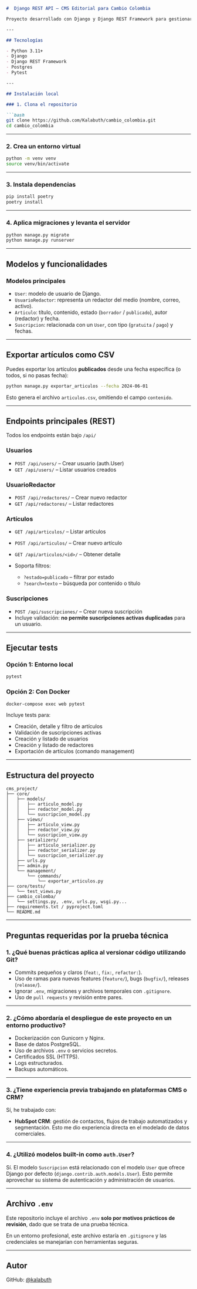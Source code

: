 ````markdown
#  Django REST API – CMS Editorial para Cambio Colombia

Proyecto desarrollado con Django y Django REST Framework para gestionar artículos, redactores y suscripciones en un sistema editorial tipo CMS.

---

## Tecnologías

- Python 3.11+
- Django
- Django REST Framework
- Postgres
- Pytest

---

## Instalación local

### 1. Clona el repositorio

```bash
git clone https://github.com/Kalabuth/cambio_colombia.git
cd cambio_colombia
````

---

### 2. Crea un entorno virtual

```bash
python -m venv venv
source venv/bin/activate
```

---

### 3. Instala dependencias

```bash
pip install poetry
poetry install
```

---

### 4. Aplica migraciones y levanta el servidor

```bash
python manage.py migrate
python manage.py runserver
```

---

## Modelos y funcionalidades

### Modelos principales

* `User`: modelo de usuario de Django.
* `UsuarioRedactor`: representa un redactor del medio (nombre, correo, activo).
* `Articulo`: título, contenido, estado (`borrador` / `publicado`), autor (redactor) y fecha.
* `Suscripcion`: relacionada con un `User`, con tipo (`gratuita` / `pago`) y fechas.

---

## Exportar artículos como CSV

Puedes exportar los artículos **publicados** desde una fecha específica (o todos, si no pasas fecha):

```bash
python manage.py exportar_articulos --fecha 2024-06-01
```

Esto genera el archivo `articulos.csv`, omitiendo el campo `contenido`.

---

## Endpoints principales (REST)

Todos los endpoints están bajo `/api/`

### Usuarios

* `POST /api/users/` – Crear usuario (auth.User)
* `GET /api/users/` – Listar usuarios creados

### UsuarioRedactor

* `POST /api/redactores/` – Crear nuevo redactor
* `GET /api/redactores/` – Listar redactores

### Artículos

* `GET /api/articulos/` – Listar artículos
* `POST /api/articulos/` – Crear nuevo artículo
* `GET /api/articulos/<id>/` – Obtener detalle
* Soporta filtros:

  * `?estado=publicado` – filtrar por estado
  * `?search=texto` – búsqueda por contenido o título

### Suscripciones

* `POST /api/suscripciones/` – Crear nueva suscripción
* Incluye validación: **no permite suscripciones activas duplicadas** para un usuario.

---

## Ejecutar tests

### Opción 1: Entorno local

```bash
pytest
```

### Opción 2: Con Docker

```bash
docker-compose exec web pytest
```


Incluye tests para:

* Creación, detalle y filtro de artículos
* Validación de suscripciones activas
* Creación y listado de usuarios
* Creación y listado de redactores
* Exportación de artículos (comando management)

---

## Estructura del proyecto

```
cms_project/
├── core/
│   ├── models/
│   │   ├── articulo_model.py
│   │   ├── redactor_model.py
│   │   └── suscripcion_model.py
│   ├── views/
│   │   ├── articulo_view.py
│   │   ├── redactor_view.py
│   │   └── suscripcion_view.py
│   ├── serializers/
│   │   ├── articulo_serializer.py
│   │   ├── redactor_serializer.py
│   │   └── suscripcion_serializer.py
│   ├── urls.py
│   ├── admin.py
│   └── management/
│       └── commands/
│           └── exportar_articulos.py
├── core/tests/
│   └── test_views.py
├── cambio_colomba/
│   └── settings.py, .env, urls.py, wsgi.py...
├── requirements.txt / pyproject.toml
└── README.md
```

---

## Preguntas requeridas por la prueba técnica

### 1. ¿Qué buenas prácticas aplica al versionar código utilizando Git?

* Commits pequeños y claros (`feat:`, `fix:`, `refactor:`).
* Uso de ramas para nuevas features (`feature/`), bugs (`bugfix/`), releases (`release/`).
* Ignorar `.env`, migraciones y archivos temporales con `.gitignore`.
* Uso de `pull requests` y revisión entre pares.

---

### 2. ¿Cómo abordaría el despliegue de este proyecto en un entorno productivo?

* Dockerización con Gunicorn y Nginx.
* Base de datos PostgreSQL.
* Uso de archivos `.env` o servicios secretos.
* Certificados SSL (HTTPS).
* Logs estructurados.
* Backups automáticos.

---

### 3. ¿Tiene experiencia previa trabajando en plataformas CMS o CRM?

Sí, he trabajado con:

* **HubSpot CRM**: gestión de contactos, flujos de trabajo automatizados y segmentación. Esto me dio experiencia directa en el modelado de datos comerciales.

---

### 4. ¿Utilizó modelos built-in como `auth.User`?

Sí. El modelo `Suscripcion` está relacionado con el modelo `User` que ofrece Django por defecto (`django.contrib.auth.models.User`). Esto permite aprovechar su sistema de autenticación y administración de usuarios.

---

## Archivo `.env`

Este repositorio incluye el archivo `.env` **solo por motivos prácticos de revisión**, dado que se trata de una prueba técnica.

En un entorno profesional, este archivo estaría en `.gitignore` y las credenciales se manejarían con herramientas seguras.

---

## Autor
GitHub: [@kalabuth](https://github.com/kalabuth)
